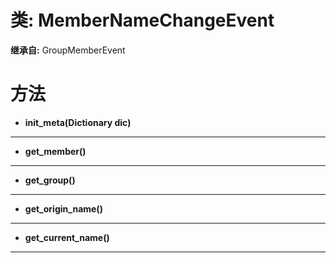 # 类: MemberNameChangeEvent  
  
**继承自:** GroupMemberEvent  
  
# 方法 
  
- **init_meta(Dictionary dic)**  
  
---  
  
- **get_member()**  
  
---  
  
- **get_group()**  
  
---  
  
- **get_origin_name()**  
  
---  
  
- **get_current_name()**  
  
---  
  

